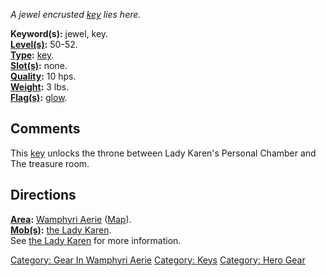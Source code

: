 *A jewel encrusted [key](:Category:_Keys "wikilink") lies here.*

**Keyword(s):** jewel, key.  
**[Level(s)](Object_Level "wikilink"):** 50-52.  
**[Type](:Category:_Object_Types "wikilink"):**
[key](:Category:_Keys "wikilink").  
**[Slot(s)](Object_Slots "wikilink"):** none.  
**[Quality](Object_Quality "wikilink"):** 10 hps.  
**[Weight](Object_Weight "wikilink"):** 3 lbs.  
**[Flag(s)](:Category:_Object_Flags "wikilink"):**
[glow](Glow_Flag "wikilink").  

## Comments

This [key](:Category:_Keys "wikilink") unlocks the throne between Lady
Karen's Personal Chamber and The treasure room.

## Directions

**[Area](:Category:_Areas "wikilink"):** [Wamphyri
Aerie](:Category:_Wamphyri_Aerie "wikilink")
([Map](Wamphyri_Aerie_Map "wikilink")).  
**[Mob(s)](:Category:_Mobs "wikilink"):** [the Lady
Karen](Lady_Karen "wikilink").  
See [the Lady Karen](Lady_Karen "wikilink") for more information.  

[Category: Gear In Wamphyri
Aerie](Category:_Gear_In_Wamphyri_Aerie "wikilink") [Category:
Keys](Category:_Keys "wikilink") [Category: Hero
Gear](Category:_Hero_Gear "wikilink")
